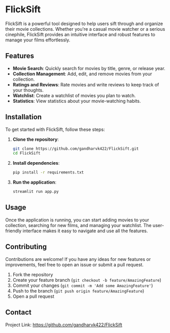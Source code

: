 # FlickSift

FlickSift is a powerful tool designed to help users sift through and organize their movie collections. Whether you're a casual movie watcher or a serious cinephile, FlickSift provides an intuitive interface and robust features to manage your films effortlessly.

## Features

- **Movie Search**: Quickly search for movies by title, genre, or release year.
- **Collection Management**: Add, edit, and remove movies from your collection.
- **Ratings and Reviews**: Rate movies and write reviews to keep track of your thoughts.
- **Watchlist**: Create a watchlist of movies you plan to watch.
- **Statistics**: View statistics about your movie-watching habits.

## Installation

To get started with FlickSift, follow these steps:

1. **Clone the repository**:
    ```bash
    git clone https://github.com/gandharvk422/FlickSift.git
    cd FlickSift
    ```

2. **Install dependencies**:
    ```bash
    pip install -r requirements.txt
    ```

3. **Run the application**:
    ```bash
    streamlit run app.py
    ```

## Usage

Once the application is running, you can start adding movies to your collection, searching for new films, and managing your watchlist. The user-friendly interface makes it easy to navigate and use all the features.

## Contributing

Contributions are welcome! If you have any ideas for new features or improvements, feel free to open an issue or submit a pull request.

1. Fork the repository
2. Create your feature branch (`git checkout -b feature/AmazingFeature`)
3. Commit your changes (`git commit -m 'Add some AmazingFeature'`)
4. Push to the branch (`git push origin feature/AmazingFeature`)
5. Open a pull request

## Contact

Project Link: https://github.com/gandharvk422/FlickSift
